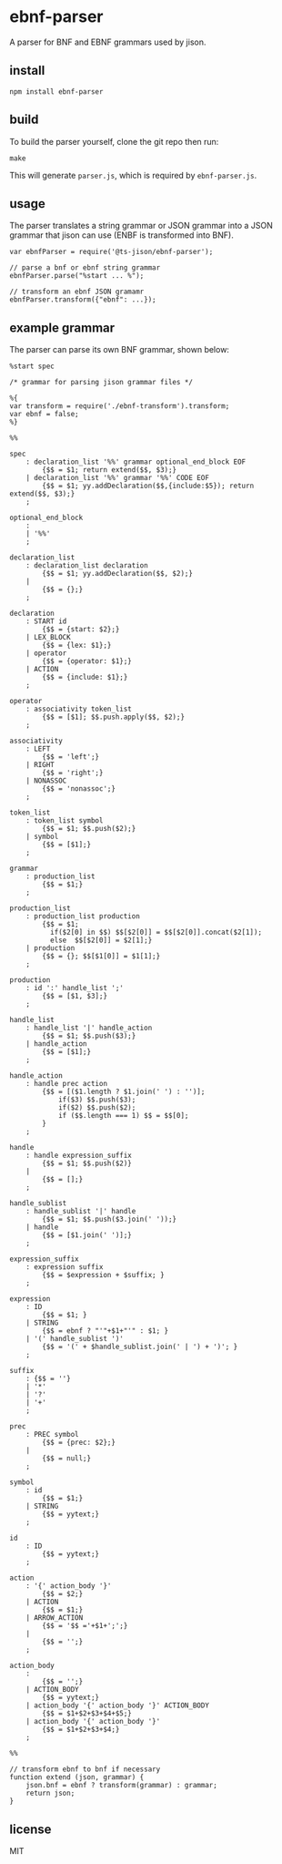# ebnf-parser

A parser for BNF and EBNF grammars used by jison.

## install

    npm install ebnf-parser


## build

To build the parser yourself, clone the git repo then run:

    make

This will generate `parser.js`, which is required by `ebnf-parser.js`.

## usage

The parser translates a string grammar or JSON grammar into a JSON grammar that jison can use (ENBF is transformed into BNF).

    var ebnfParser = require('@ts-jison/ebnf-parser');

    // parse a bnf or ebnf string grammar
    ebnfParser.parse("%start ... %");

    // transform an ebnf JSON gramamr
    ebnfParser.transform({"ebnf": ...});


## example grammar

The parser can parse its own BNF grammar, shown below:

    %start spec

    /* grammar for parsing jison grammar files */

    %{
    var transform = require('./ebnf-transform').transform;
    var ebnf = false;
    %}

    %%

    spec
        : declaration_list '%%' grammar optional_end_block EOF
            {$$ = $1; return extend($$, $3);}
        | declaration_list '%%' grammar '%%' CODE EOF
            {$$ = $1; yy.addDeclaration($$,{include:$5}); return extend($$, $3);}
        ;

    optional_end_block
        :
        | '%%'
        ;

    declaration_list
        : declaration_list declaration
            {$$ = $1; yy.addDeclaration($$, $2);}
        |
            {$$ = {};}
        ;

    declaration
        : START id
            {$$ = {start: $2};}
        | LEX_BLOCK
            {$$ = {lex: $1};}
        | operator
            {$$ = {operator: $1};}
        | ACTION
            {$$ = {include: $1};}
        ;

    operator
        : associativity token_list
            {$$ = [$1]; $$.push.apply($$, $2);}
        ;

    associativity
        : LEFT
            {$$ = 'left';}
        | RIGHT
            {$$ = 'right';}
        | NONASSOC
            {$$ = 'nonassoc';}
        ;

    token_list
        : token_list symbol
            {$$ = $1; $$.push($2);}
        | symbol
            {$$ = [$1];}
        ;

    grammar
        : production_list
            {$$ = $1;}
        ;

    production_list
        : production_list production
            {$$ = $1;
              if($2[0] in $$) $$[$2[0]] = $$[$2[0]].concat($2[1]);
              else  $$[$2[0]] = $2[1];}
        | production
            {$$ = {}; $$[$1[0]] = $1[1];}
        ;

    production
        : id ':' handle_list ';'
            {$$ = [$1, $3];}
        ;

    handle_list
        : handle_list '|' handle_action
            {$$ = $1; $$.push($3);}
        | handle_action
            {$$ = [$1];}
        ;

    handle_action
        : handle prec action
            {$$ = [($1.length ? $1.join(' ') : '')];
                if($3) $$.push($3);
                if($2) $$.push($2);
                if ($$.length === 1) $$ = $$[0];
            }
        ;

    handle
        : handle expression_suffix
            {$$ = $1; $$.push($2)}
        |
            {$$ = [];}
        ;

    handle_sublist
        : handle_sublist '|' handle
            {$$ = $1; $$.push($3.join(' '));}
        | handle
            {$$ = [$1.join(' ')];}
        ;

    expression_suffix
        : expression suffix
            {$$ = $expression + $suffix; }
        ;

    expression
        : ID
            {$$ = $1; }
        | STRING
            {$$ = ebnf ? "'"+$1+"'" : $1; }
        | '(' handle_sublist ')'
            {$$ = '(' + $handle_sublist.join(' | ') + ')'; }
        ;

    suffix
        : {$$ = ''}
        | '*'
        | '?'
        | '+'
        ;

    prec
        : PREC symbol
            {$$ = {prec: $2};}
        |
            {$$ = null;}
        ;

    symbol
        : id
            {$$ = $1;}
        | STRING
            {$$ = yytext;}
        ;

    id
        : ID
            {$$ = yytext;}
        ;

    action
        : '{' action_body '}'
            {$$ = $2;}
        | ACTION
            {$$ = $1;}
        | ARROW_ACTION
            {$$ = '$$ ='+$1+';';}
        |
            {$$ = '';}
        ;

    action_body
        :
            {$$ = '';}
        | ACTION_BODY
            {$$ = yytext;}
        | action_body '{' action_body '}' ACTION_BODY
            {$$ = $1+$2+$3+$4+$5;}
        | action_body '{' action_body '}'
            {$$ = $1+$2+$3+$4;}
        ;

    %%

    // transform ebnf to bnf if necessary
    function extend (json, grammar) {
        json.bnf = ebnf ? transform(grammar) : grammar;
        return json;
    }

## license

MIT
